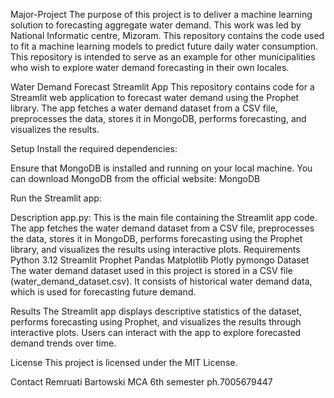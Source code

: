Major-Project
The purpose of this project is to deliver a machine learning solution to forecasting aggregate water demand. This work was led by National Informatic centre, Mizoram. This repository contains the code used to fit a machine learning models to predict future daily water consumption. This repository is intended to serve as an example for other municipalities who wish to explore water demand forecasting in their own locales.

Water Demand Forecast Streamlit App
This repository contains code for a Streamlit web application to forecast water demand using the Prophet library. The app fetches a water demand dataset from a CSV file, preprocesses the data, stores it in MongoDB, performs forecasting, and visualizes the results.

Setup
Install the required dependencies:

Ensure that MongoDB is installed and running on your local machine. You can download MongoDB from the official website: MongoDB

Run the Streamlit app:

Description
app.py: This is the main file containing the Streamlit app code. The app fetches the water demand dataset from a CSV file, preprocesses the data, stores it in MongoDB, performs forecasting using the Prophet library, and visualizes the results using interactive plots.
Requirements
Python 3.12
Streamlit
Prophet
Pandas
Matplotlib
Plotly
pymongo
Dataset
The water demand dataset used in this project is stored in a CSV file (water_demand_dataset.csv). It consists of historical water demand data, which is used for forecasting future demand.

Results
The Streamlit app displays descriptive statistics of the dataset, performs forecasting using Prophet, and visualizes the results through interactive plots. Users can interact with the app to explore forecasted demand trends over time.

License
This project is licensed under the MIT License.

Contact
Remruati Bartowski
MCA 6th semester
ph.7005679447

